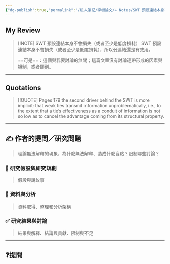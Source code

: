 ```yaml
---
{"dg-publish":true,"permalink":"/私人筆記/李樹論文/✍️ Notes/SWT 預設連結本身不會損失/","tags":["李樹論文"],"noteIcon":"3","created":"2025-06-10T19:14:46.000+08:00","updated":"2025-06-10T19:35:23.379+08:00"}
---
```











## My Review



> [!NOTE]  SWT 預設連結本身不會損失（或者至少是低度損耗）
>SWT 預設連結本身不會損失（或者至少是低度損耗），所以弱連結還是有效用。
>
>==可是==：這個與我要討論的無關；這篇文章沒有討論連帶形成的因素與機制，或者類別。

---


## Quotations

> [!QUOTE] Pages  179
> the second driver behind the SWT is more implicit: that weak ties transmit information unproblematically, i.e., to the extent that a tie’s effectiveness as a conduit of information is not so low as to cancel the advantage coming from its structural property.



---

## ✍️ 作者的提問／研究問題

> 理論無法解釋的現象，為什麼無法解釋、造成什麼盲點？限制哪些討論？


### 🎯 研究假設與研究規劃
> 假設與說故事


### 🔢 資料與分析
> 資料取得、整理和分析架構


### ✅ 研究結果與討論
> 結果與解釋、結論與貢獻、限制與不足


---
## ❓提問


















